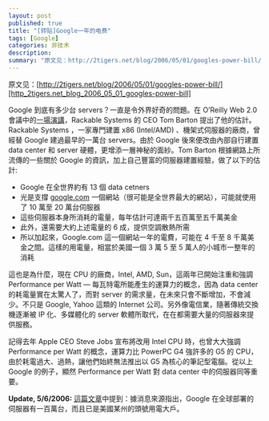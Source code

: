 ```yaml
---
layout: post
published: true
title: "[转贴]Google一年的电费"
tags: [Google]
categories: 非技术    
description: 
summary: "原文见：http://2tigers.net/blog/2006/05/01/googles-power-bill/ Google 到底有多少台 servers？一直是令外界好奇的問題。在 O’Reilly Web 2.0 會議中的一場演講"
---
```

原文见：[http://2tigers.net/blog/2006/05/01/googles-power-bill/][http_2tigers.net_blog_2006_05_01_googles-power-bill]

Google 到底有多少台 servers？一直是令外界好奇的問題。在 O’Reilly Web 2.0 會議中的[一場演講][Link 1]，Rackable Systems 的 CEO Tom Barton 提出了他的估計。Rackable Systems ，一家專門建置 x86 (Intel/AMD) 、機架式伺服器的廠商，曾經替 Google 建過最早的一萬台 servers。由於 Google 後來便改由內部自行建置 data center 和 server 硬體，更增添一層神秘的面紗。Tom Barton 根據網路上所流傳的一些關於 Google 的資訊，加上自己豐富的伺服器建置經驗，做了以下的估計:

 *  Google 在全世界約有 13 個 data cetners
 *  光是支撐 [google.com][] 一個網站（很可能是全世界最大的網站），可能就使用了 10 萬至 20 萬台伺服器
 *  這些伺服器本身所消耗的電量，每年估計可達兩千五百萬至五千萬美金
 *  此外，還需要大約上述電量的 6 成，提供空調散熱所需
 *  所以加起來，Google.com 這一個網站一年的電費，可能在 4 千至 8 千萬美金之間。這樣的用電量，相當於美國一個 3 萬 5 至 5 萬人的小城市一整年的消耗

這也是為什麼，現在 CPU 的廠商，Intel, AMD, Sun，這兩年已開始注重和強調 Performance per Watt — 每瓦特電所能產生的運算力的概念，因為 data center 的耗電量實在太驚人了，而對 server 的需求量，在未來只會不斷增加，不會減少。不只是 Google, Yahoo 這類的 Internet 公司。另外像電信業，隨著傳統交換機逐漸被 IP 化、多媒體化的 server 軟體所取代，在在都需要大量的伺服器來提供服務。

記得去年 Apple CEO Steve Jobs 宣布將改用 Intel CPU 時，也曾大大強調 Performance per Watt 的概念，運算力比 PowerPC G4 強許多的 G5 的 CPU，由於耗電過大、過熱，讓他們始終無法推出以 G5 為核心的筆記型電腦。從以上 Google 的例子，顯然 Performance per Watt 對 data center 中的伺服器同等重要。

**Update, 5/6/2006:** [這篇文章][Link 2]中提到：據消息來源指出，Google 在全球部署的伺服器有一百萬台，而且已是美國某州的頭號用電大戶。


[http_2tigers.net_blog_2006_05_01_googles-power-bill]: http://2tigers.net/blog/2006/05/01/googles-power-bill/
[Link 1]: http://www.itconversations.com/shows/detail848.html
[google.com]: http://google.com/
[Link 2]: http://money.cnn.com/magazines/fortune/fortune_archive/2006/05/01/8375454/index.htm